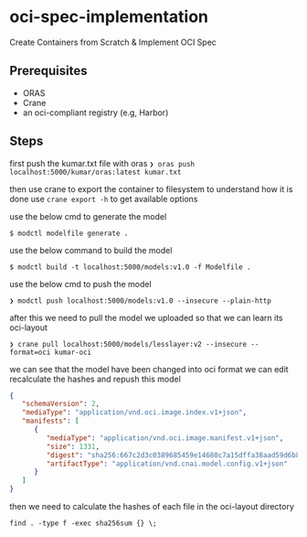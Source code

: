 # oci-spec-implementation
Create Containers from Scratch &amp; Implement OCI Spec

## Prerequisites
- ORAS
- Crane
- an oci-compliant registry (e.g, Harbor)

## Steps
first push the kumar.txt file with oras
`❯ oras push localhost:5000/kumar/oras:latest kumar.txt`

then use crane to export the container to filesystem to understand how it is done
use
`crane export -h`
to get available options

use the below cmd to generate the model
```
$ modctl modelfile generate .
```
use the below command to build the model
```
$ modctl build -t localhost:5000/models:v1.0 -f Modelfile .
```
use the below cmd to push the model
```
❯ modctl push localhost:5000/models:v1.0 --insecure --plain-http
```

after this we need to pull the model we uploaded
so that we can learn its oci-layout
```
❯ crane pull localhost:5000/models/lesslayer:v2 --insecure --format=oci kumar-oci
```

we can see that the model have been changed into oci format we can edit recalculate the hashes and repush this model

```json
{
   "schemaVersion": 2,
   "mediaType": "application/vnd.oci.image.index.v1+json",
   "manifests": [
      {
         "mediaType": "application/vnd.oci.image.manifest.v1+json",
         "size": 1331,
         "digest": "sha256:667c2d3c0389685459e14680c7a15dffa38aad59d6b8adeabaa9b6507ee55c12",
         "artifactType": "application/vnd.cnai.model.config.v1+json"
      }
   ]
}
```

then we need to calculate the hashes of each file in the oci-layout directory
```
find . -type f -exec sha256sum {} \;
```



